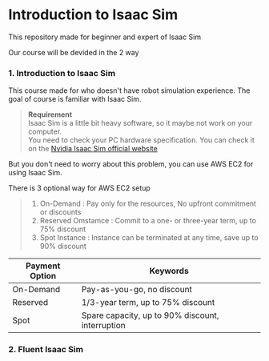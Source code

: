 # Introduction to Isaac Sim

This repository made for beginner and expert of Isaac Sim

Our course will be devided in the 2 way

### 1. Introduction to Isaac Sim

This course made for who doesn't have robot simulation experience.
The goal of course is familiar with Isaac Sim.

>  **Requirement** <br>
>   Isaac Sim is a little bit heavy software, so it maybe not work on your computer. <br> You need to check your PC hardware specification. You can check  it on the [Nvidia Isaac Sim official website](https://docs.omniverse.nvidia.com/isaacsim/latest/installation/requirements.html)

But you don't need to worry about this problem, you can use AWS EC2 for using Isaac Sim.

There is 3 optional way for AWS EC2 setup

> 1. On-Demand : Pay only for the resources, No upfront commitment or discounts
> 2. Reserved Omstamce : Commit to a one- or three-year term, up to 75% discount
> 3. Spot Instance : Instance can be terminated at any time, save up to 90% discount 

| Payment Option | Keywords                                      |
|----------------|-----------------------------------------------|
| On-Demand      | Pay-as-you-go, no discount                    |
| Reserved       | 1/3-year term, up to 75% discount             |
| Spot           | Spare capacity, up to 90% discount, interruption |


### 2. Fluent Isaac Sim
